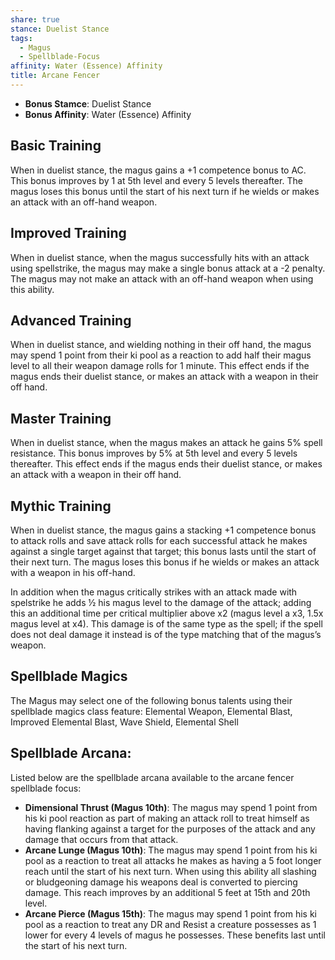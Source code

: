 ```yaml
---
share: true
stance: Duelist Stance
tags:
  - Magus
  - Spellblade-Focus
affinity: Water (Essence) Affinity
title: Arcane Fencer
---
```

- **Bonus Stamce**: Duelist Stance 
- **Bonus Affinity**: Water (Essence) Affinity

## Basic Training
When in duelist stance, the magus gains a +1 competence bonus to AC. This bonus improves by 1 at 5th level and every 5 levels thereafter. The magus loses this bonus until the start of his next turn if he wields or makes an attack with an off-hand weapon.
## Improved Training
When in duelist stance, when the magus successfully hits with an attack using spellstrike, the magus may make a single bonus attack at a -2 penalty. The magus may not make an attack with an off-hand weapon when using this ability.
## Advanced Training
When in duelist stance, and wielding nothing in their off hand, the magus may spend 1 point from their ki pool as a reaction to add half their magus level to all their weapon damage rolls for 1 minute. This effect ends if the magus ends their duelist stance, or makes an attack with a weapon in their off hand.
## Master Training
When in duelist stance, when the magus makes an attack he gains 5% spell resistance. This bonus improves by 5% at 5th level and every 5 levels thereafter. This effect ends if the magus ends their duelist stance, or makes an attack with a weapon in their off hand.
## Mythic Training
When in duelist stance, the magus gains a stacking +1 competence bonus to attack rolls and save attack rolls for each successful attack he makes against a single target against that target; this bonus lasts until the start of their next turn. The magus loses this bonus if he wields or makes an attack with a weapon in his off-hand.

In addition when the magus critically strikes with an attack made with spelstrike he adds ½ his magus level to the damage of the attack; adding this an additional time per critical multiplier above x2 (magus level a x3, 1.5x magus level at x4). This damage is of the same type as the spell; if the spell does not deal damage it instead is of the type matching that of the magus’s weapon.
## Spellblade Magics
The Magus may select one of the following bonus talents using their spellblade magics class feature: Elemental Weapon, Elemental Blast, Improved Elemental Blast, Wave Shield, Elemental Shell
## Spellblade Arcana:
Listed below are the spellblade arcana available to the arcane fencer spellblade focus:

- **Dimensional Thrust (Magus 10th)**: The magus may spend 1 point from his ki pool reaction as part of making an attack roll to treat himself as having flanking against a target for the purposes of the attack and any damage that occurs from that attack.
- **Arcane Lunge (Magus 10th)**: The magus may spend 1 point from his ki pool as a reaction to treat all attacks he makes as having a 5 foot longer reach until the start of his next turn. When using this ability all slashing or bludgeoning damage his weapons deal is converted to piercing damage. This reach improves by an additional 5 feet at 15th and 20th level.
- **Arcane Pierce (Magus 15th)**: The magus may spend 1 point from his ki pool as a reaction to treat any DR and Resist a creature possesses as 1 lower for every 4 levels of magus he possesses. These benefits last until the start of his next turn.